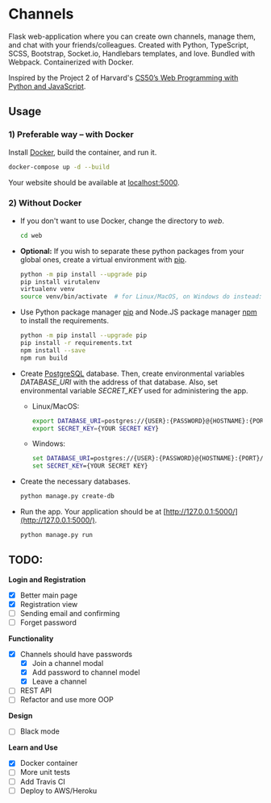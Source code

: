 # Channels

Flask web-application where you can create own channels, manage them, and chat with your friends/colleagues.
Created with Python, TypeScript, SCSS, Bootstrap, Socket.io, Handlebars templates, and love. Bundled with Webpack.
Containerized with Docker.

Inspired by the Project 2 of Harvard's [CS50’s Web Programming with Python and JavaScript](https://cs50.harvard.edu/web/2018/).

## Usage

### 1) Preferable way – with Docker

Install [Docker](https://www.docker.com/get-started), build the container, and run it.

```bash
docker-compose up -d --build
```

Your website should be available at [localhost:5000](localhost:5000).

### 2) Without Docker
* If you don't want to use Docker, change the directory to *web*.

    ```bash
    cd web
    ```

* **Optional:** If you wish to separate these python packages from your global ones,
create a virtual environment with [pip](https://pip.pypa.io/en/stable/).

    ```bash
    python -m pip install --upgrade pip
    pip install virutalenv
    virtualenv venv
    source venv/bin/activate  # for Linux/MacOS, on Windows do instead: venv\Scripts\activate
    ```

* Use Python package manager [pip](https://pip.pypa.io/en/stable/) and Node.JS package manager [npm](https://nodejs.org) to install the requirements.

    ```bash
    python -m pip install --upgrade pip
    pip install -r requirements.txt
    npm install --save
    npm run build
    ```

* Create [PostgreSQL](https://www.postgresql.org) database. Then, create environmental variables *DATABASE_URI*
with the address of that database. Also, set environmental variable *SECRET_KEY* used for administering the app.

    * Linux/MacOS:
    
        ```bash
        export DATABASE_URI=postgres://{USER}:{PASSWORD}@{HOSTNAME}:{PORT}/{DB NAME}
        export SECRET_KEY={YOUR SECRET KEY}
        ```

    * Windows:
    
        ```cmd
        set DATABASE_URI=postgres://{USER}:{PASSWORD}@{HOSTNAME}:{PORT}/{DB NAME}
        set SECRET_KEY={YOUR SECRET KEY}
        ```

* Create the necessary databases.

    ```bash
    python manage.py create-db
    ```

* Run the app. Your application should be at [http://127.0.0.1:5000/](http://127.0.0.1:5000/).

    ```bash
    python manage.py run
    ```

## TODO:
**Login and Registration**
- [x] Better main page
- [x] Registration view
- [ ] Sending email and confirming
- [ ] Forget password

**Functionality**
- [x] Channels should have passwords
  - [x] Join a channel modal
  - [x] Add password to channel model
  - [x] Leave a channel
- [ ] REST API
- [ ] Refactor and use more OOP

**Design**
- [ ] Black mode

**Learn and Use**
- [x] Docker container
- [ ] More unit tests
- [ ] Add Travis CI
- [ ] Deploy to AWS/Heroku
